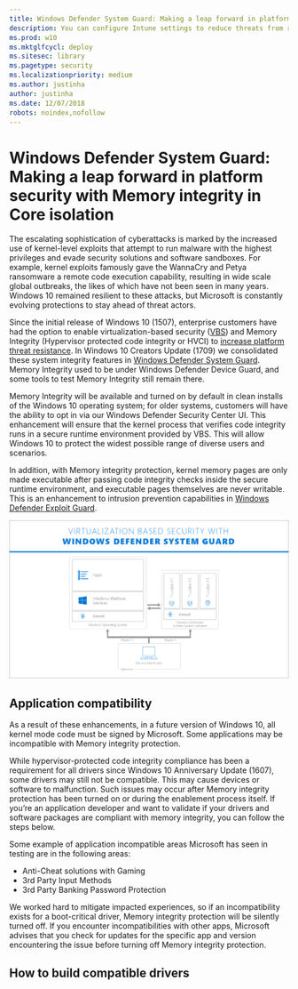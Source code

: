 ```yaml
---
title: Windows Defender System Guard: Making a leap forward in platform security with Memory integrity in Core isolation (Windows 10)
description: You can configure Intune settings to reduce threats from removable storage such as USB devices.
ms.prod: w10
ms.mktglfcycl: deploy
ms.sitesec: library
ms.pagetype: security
ms.localizationpriority: medium
ms.author: justinha
author: justinha
ms.date: 12/07/2018
robots: noindex,nofollow
---
```


# Windows Defender System Guard: Making a leap forward in platform security with Memory integrity in Core isolation 

The escalating sophistication of cyberattacks is marked by the increased use of kernel-level exploits that attempt to run malware with the highest privileges and evade security solutions and software sandboxes. 
For example, kernel exploits famously gave the WannaCry and Petya ransomware a remote code execution capability, resulting in wide scale global outbreaks, the likes of which have not been seen in many years. 
Windows 10 remained resilient to these attacks, but Microsoft is constantly evolving protections to stay ahead of threat actors. 

Since the initial release of Windows 10 (1507), enterprise customers have had the option to enable virtualization-based security ([VBS](https://docs.microsoft.com/windows-hardware/design/device-experiences/oem-vbs)) and Memory Integrity (Hypervisor protected code integrity or HVCI) to [increase platform threat resistance](https://cloudblogs.microsoft.com/microsoftsecure/2017/06/16/analysis-of-the-shadow-brokers-release-and-mitigation-with-windows-10-virtualization-based-security/). 
In Windows 10 Creators Update (1709) we consolidated these system integrity features in [Windows Defender System Guard](https://cloudblogs.microsoft.com/microsoftsecure/2017/10/23/hardening-the-system-and-maintaining-integrity-with-windows-defender-system-guard/). 
Memory Integrity used to be under Windows Defender Device Guard, and some tools to test Memory Integrity still remain there.

Memory Integrity will be available and turned on by default in clean installs of the Windows 10 operating system; for older systems, customers will have the ability to opt in via our Windows Defender Security Center UI. 
This enhancement will ensure that the kernel process that verifies code integrity runs in a secure runtime environment provided by VBS. 
This will allow Windows 10 to protect the widest possible range of diverse users and scenarios.

In addition, with Memory integrity protection, kernel memory pages are only made executable after passing code integrity checks inside the secure runtime environment, and executable pages themselves are never writable. 
This is an enhancement to intrusion prevention capabilities in [Windows Defender Exploit Guard](https://cloudblogs.microsoft.com/microsoftsecure/2017/10/23/windows-defender-exploit-guard-reduce-the-attack-surface-against-next-generation-malware/).  

![System Guard](../images/system-guard.png)

## Application compatibility

As a result of these enhancements, in a future version of Windows 10, all kernel mode code must be signed by Microsoft. 
Some applications may be incompatible with Memory integrity protection. 

While hypervisor-protected code integrity compliance has been a requirement for all drivers since Windows 10 Anniversary Update (1607), some drivers may still not be compatible. 
This may cause devices or software to malfunction. 
Such issues may occur after Memory integrity protection has been turned on or during the enablement process itself. 
If you’re an application developer and want to validate if your drivers and software packages are compliant with memory integrity, you can follow the steps below.

Some example of application incompatible areas Microsoft has seen in testing are in the following areas:

- Anti-Cheat solutions with Gaming 
- 3rd Party Input Methods
- 3rd Party Banking Password Protection

We worked hard to mitigate impacted experiences, so if an incompatibility exists for a boot-critical driver, Memory integrity protection will be silently turned off. 
If you encounter incompatibilities with other apps, Microsoft advises that you check for updates for the specific app and version encountering the issue before turning off Memory integrity protection. 

## How to build compatible drivers


